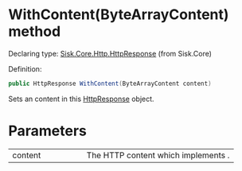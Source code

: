 <!--

Copyrights 2023 Sisk Framework - CypherPotato
Published under MIT license

!!! DO NOT EDIT THIS FILE !!!
This file was generated by a tool in the Sisk package. To edit the information in this documentation,
edit the XML documentation present in the Sisk source code.

-->


# WithContent(ByteArrayContent) method

Declaring type: [Sisk.Core.Http.HttpResponse](/read?q=/contents/spec/Sisk.Core.Http.HttpResponse.md) (from Sisk.Core)


Definition:

```cs
public HttpResponse WithContent(ByteArrayContent content)
```

Sets an content in this <a href="/read?q=/contents/spec/Sisk.Core.Http.HttpResponse.md">HttpResponse</a> object.


# Parameters

<table>
    <tbody>
<tr>
    <td width="33%">content</td>
    <td>The HTTP content which implements .</td>
</tr>
    </tbody>
</table>
